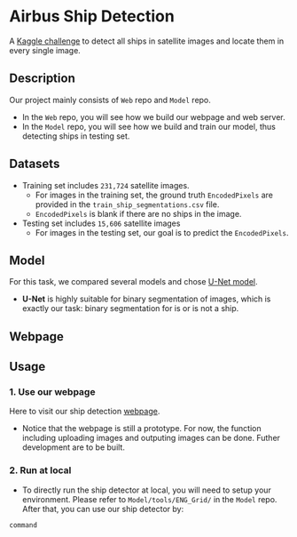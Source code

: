 # Airbus Ship Detection
A [Kaggle challenge](https://www.kaggle.com/c/airbus-ship-detection) to detect all ships in satellite images and locate them in every single image.

## Description
Our project mainly consists of `Web` repo and `Model` repo. 
* In the `Web` repo, you will see how we build our webpage and web server.   
* In the `Model` repo, you will see how we build and train our model, thus detecting ships in testing set.

## Datasets
* Training set includes `231,724` satellite images.   
  * For images in the training set, the ground truth `EncodedPixels` are provided in the `train_ship_segmentations.csv` file.
  * `EncodedPixels` is blank if there are no ships in the image.
* Testing set includes `15,606` satellite images   
  * For images in the testing set, our goal is to predict the `EncodedPixels`.

## Model
For this task, we compared several models and chose [U-Net model](https://www.kaggle.com/hmendonca/u-net-model-with-submission). 
* **U-Net** is highly suitable for binary segmentation of images, which is exactly our task: binary segmentation for is or is not a ship.

## Webpage

## Usage
### 1. Use our webpage
Here to visit our ship detection [webpage](https://www.shipdetection.ml/).
* Notice that the webpage is still a prototype. For now, the function including uploading images and outputing images can be done. Futher development are to be built. 

### 2. Run at local
* To directly run the ship detector at local, you will need to setup your environment. Please refer to `Model/tools/ENG_Grid/` in the `Model` repo.
After that, you can use our ship detector by:
```
command
```
